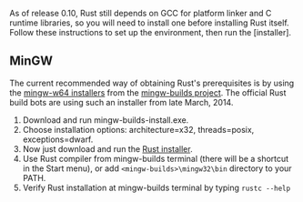 As of release 0.10, Rust still depends on GCC for platform linker and C runtime libraries, so you will need to install one before installing Rust itself. Follow these instructions to set up the environment, then run the [installer].

## MinGW

The current recommended way of obtaining Rust's prerequisites is by using the [mingw-w64 installers](http://sourceforge.net/projects/mingwbuilds/files/mingw-builds-install/mingw-builds-install.exe/download) from the [mingw-builds project](https://sourceforge.net/projects/mingwbuilds/files/host-windows/releases/). The official Rust build bots are using such an installer from late March, 2014.

1. Download and run mingw-builds-install.exe.
2. Choose installation options: architecture=x32, threads=posix, exceptions=dwarf.
3. Now just download and run the [Rust installer].
3. Use Rust compiler from mingw-builds terminal (there will be a shortcut in the Start menu), or add `<mingw-builds>\mingw32\bin` directory to your PATH.
4. Verify Rust installation at mingw-builds terminal by typing `rustc --help`

[Rust installer]: http://static.rust-lang.org/dist/rust-0.9-install.exe
